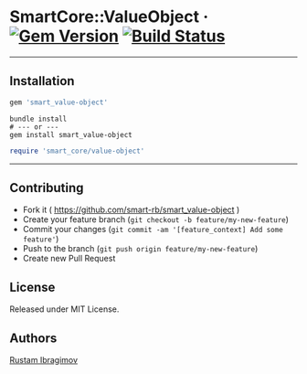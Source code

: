 # SmartCore::ValueObject &middot; [![Gem Version](https://badge.fury.io/rb/smart_value-object.svg)](https://badge.fury.io/rb/smart_value-object) [![Build Status](https://travis-ci.org/smart-rb/smart_value-object.svg?branch=master)](https://travis-ci.org/smart-rb/smart_value-object)

---

## Installation

```ruby
gem 'smart_value-object'
```

```shell
bundle install
# --- or ---
gem install smart_value-object
```

```ruby
require 'smart_core/value-object'
```

---

## Contributing

- Fork it ( https://github.com/smart-rb/smart_value-object )
- Create your feature branch (`git checkout -b feature/my-new-feature`)
- Commit your changes (`git commit -am '[feature_context] Add some feature'`)
- Push to the branch (`git push origin feature/my-new-feature`)
- Create new Pull Request

## License

Released under MIT License.

## Authors

[Rustam Ibragimov](https://github.com/0exp)
